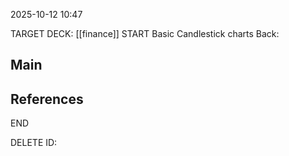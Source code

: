 2025-10-12 10:47

TARGET DECK: [[finance]]
START
Basic
Candlestick charts
Back:
## Main


## References
END

DELETE
ID: 
